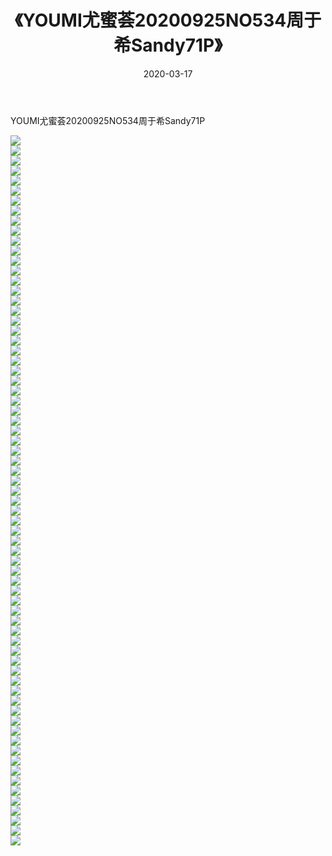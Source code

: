 ﻿---
layout: post
title:  《YOUMI尤蜜荟20200925NO534周于希Sandy71P》
date:   2020-03-17
img: http://pic.660000.xyz/1:/性感/2020/YOUMI尤蜜荟20200925NO534周于希Sandy71P/000.jpg
categories: [美女, 清纯, 唯美]
---

YOUMI尤蜜荟20200925NO534周于希Sandy71P

  ![](http://pic.660000.xyz/1:/性感/2020/YOUMI尤蜜荟20200925NO534周于希Sandy71P/001.jpg) <br> ![](http://pic.660000.xyz/1:/性感/2020/YOUMI尤蜜荟20200925NO534周于希Sandy71P/002.jpg) <br> ![](http://pic.660000.xyz/1:/性感/2020/YOUMI尤蜜荟20200925NO534周于希Sandy71P/003.jpg) <br> ![](http://pic.660000.xyz/1:/性感/2020/YOUMI尤蜜荟20200925NO534周于希Sandy71P/004.jpg) <br> ![](http://pic.660000.xyz/1:/性感/2020/YOUMI尤蜜荟20200925NO534周于希Sandy71P/005.jpg) <br> ![](http://pic.660000.xyz/1:/性感/2020/YOUMI尤蜜荟20200925NO534周于希Sandy71P/006.jpg) <br> ![](http://pic.660000.xyz/1:/性感/2020/YOUMI尤蜜荟20200925NO534周于希Sandy71P/007.jpg) <br> ![](http://pic.660000.xyz/1:/性感/2020/YOUMI尤蜜荟20200925NO534周于希Sandy71P/008.jpg) <br> ![](http://pic.660000.xyz/1:/性感/2020/YOUMI尤蜜荟20200925NO534周于希Sandy71P/009.jpg) <br> ![](http://pic.660000.xyz/1:/性感/2020/YOUMI尤蜜荟20200925NO534周于希Sandy71P/010.jpg) <br> ![](http://pic.660000.xyz/1:/性感/2020/YOUMI尤蜜荟20200925NO534周于希Sandy71P/011.jpg) <br> ![](http://pic.660000.xyz/1:/性感/2020/YOUMI尤蜜荟20200925NO534周于希Sandy71P/012.jpg) <br> ![](http://pic.660000.xyz/1:/性感/2020/YOUMI尤蜜荟20200925NO534周于希Sandy71P/013.jpg) <br> ![](http://pic.660000.xyz/1:/性感/2020/YOUMI尤蜜荟20200925NO534周于希Sandy71P/014.jpg) <br> ![](http://pic.660000.xyz/1:/性感/2020/YOUMI尤蜜荟20200925NO534周于希Sandy71P/015.jpg) <br> ![](http://pic.660000.xyz/1:/性感/2020/YOUMI尤蜜荟20200925NO534周于希Sandy71P/016.jpg) <br> ![](http://pic.660000.xyz/1:/性感/2020/YOUMI尤蜜荟20200925NO534周于希Sandy71P/017.jpg) <br> ![](http://pic.660000.xyz/1:/性感/2020/YOUMI尤蜜荟20200925NO534周于希Sandy71P/018.jpg) <br> ![](http://pic.660000.xyz/1:/性感/2020/YOUMI尤蜜荟20200925NO534周于希Sandy71P/019.jpg) <br> ![](http://pic.660000.xyz/1:/性感/2020/YOUMI尤蜜荟20200925NO534周于希Sandy71P/020.jpg) <br> ![](http://pic.660000.xyz/1:/性感/2020/YOUMI尤蜜荟20200925NO534周于希Sandy71P/021.jpg) <br> ![](http://pic.660000.xyz/1:/性感/2020/YOUMI尤蜜荟20200925NO534周于希Sandy71P/022.jpg) <br> ![](http://pic.660000.xyz/1:/性感/2020/YOUMI尤蜜荟20200925NO534周于希Sandy71P/023.jpg) <br> ![](http://pic.660000.xyz/1:/性感/2020/YOUMI尤蜜荟20200925NO534周于希Sandy71P/024.jpg) <br> ![](http://pic.660000.xyz/1:/性感/2020/YOUMI尤蜜荟20200925NO534周于希Sandy71P/025.jpg) <br> ![](http://pic.660000.xyz/1:/性感/2020/YOUMI尤蜜荟20200925NO534周于希Sandy71P/026.jpg) <br> ![](http://pic.660000.xyz/1:/性感/2020/YOUMI尤蜜荟20200925NO534周于希Sandy71P/027.jpg) <br> ![](http://pic.660000.xyz/1:/性感/2020/YOUMI尤蜜荟20200925NO534周于希Sandy71P/028.jpg) <br> ![](http://pic.660000.xyz/1:/性感/2020/YOUMI尤蜜荟20200925NO534周于希Sandy71P/029.jpg) <br> ![](http://pic.660000.xyz/1:/性感/2020/YOUMI尤蜜荟20200925NO534周于希Sandy71P/030.jpg) <br> ![](http://pic.660000.xyz/1:/性感/2020/YOUMI尤蜜荟20200925NO534周于希Sandy71P/031.jpg) <br> ![](http://pic.660000.xyz/1:/性感/2020/YOUMI尤蜜荟20200925NO534周于希Sandy71P/032.jpg) <br> ![](http://pic.660000.xyz/1:/性感/2020/YOUMI尤蜜荟20200925NO534周于希Sandy71P/033.jpg) <br> ![](http://pic.660000.xyz/1:/性感/2020/YOUMI尤蜜荟20200925NO534周于希Sandy71P/034.jpg) <br> ![](http://pic.660000.xyz/1:/性感/2020/YOUMI尤蜜荟20200925NO534周于希Sandy71P/035.jpg) <br> ![](http://pic.660000.xyz/1:/性感/2020/YOUMI尤蜜荟20200925NO534周于希Sandy71P/036.jpg) <br> ![](http://pic.660000.xyz/1:/性感/2020/YOUMI尤蜜荟20200925NO534周于希Sandy71P/037.jpg) <br> ![](http://pic.660000.xyz/1:/性感/2020/YOUMI尤蜜荟20200925NO534周于希Sandy71P/038.jpg) <br> ![](http://pic.660000.xyz/1:/性感/2020/YOUMI尤蜜荟20200925NO534周于希Sandy71P/039.jpg) <br> ![](http://pic.660000.xyz/1:/性感/2020/YOUMI尤蜜荟20200925NO534周于希Sandy71P/040.jpg) <br> ![](http://pic.660000.xyz/1:/性感/2020/YOUMI尤蜜荟20200925NO534周于希Sandy71P/041.jpg) <br> ![](http://pic.660000.xyz/1:/性感/2020/YOUMI尤蜜荟20200925NO534周于希Sandy71P/042.jpg) <br> ![](http://pic.660000.xyz/1:/性感/2020/YOUMI尤蜜荟20200925NO534周于希Sandy71P/043.jpg) <br> ![](http://pic.660000.xyz/1:/性感/2020/YOUMI尤蜜荟20200925NO534周于希Sandy71P/044.jpg) <br> ![](http://pic.660000.xyz/1:/性感/2020/YOUMI尤蜜荟20200925NO534周于希Sandy71P/045.jpg) <br> ![](http://pic.660000.xyz/1:/性感/2020/YOUMI尤蜜荟20200925NO534周于希Sandy71P/046.jpg) <br> ![](http://pic.660000.xyz/1:/性感/2020/YOUMI尤蜜荟20200925NO534周于希Sandy71P/047.jpg) <br> ![](http://pic.660000.xyz/1:/性感/2020/YOUMI尤蜜荟20200925NO534周于希Sandy71P/048.jpg) <br> ![](http://pic.660000.xyz/1:/性感/2020/YOUMI尤蜜荟20200925NO534周于希Sandy71P/049.jpg) <br> ![](http://pic.660000.xyz/1:/性感/2020/YOUMI尤蜜荟20200925NO534周于希Sandy71P/050.jpg) <br> ![](http://pic.660000.xyz/1:/性感/2020/YOUMI尤蜜荟20200925NO534周于希Sandy71P/051.jpg) <br> ![](http://pic.660000.xyz/1:/性感/2020/YOUMI尤蜜荟20200925NO534周于希Sandy71P/052.jpg) <br> ![](http://pic.660000.xyz/1:/性感/2020/YOUMI尤蜜荟20200925NO534周于希Sandy71P/053.jpg) <br> ![](http://pic.660000.xyz/1:/性感/2020/YOUMI尤蜜荟20200925NO534周于希Sandy71P/054.jpg) <br> ![](http://pic.660000.xyz/1:/性感/2020/YOUMI尤蜜荟20200925NO534周于希Sandy71P/055.jpg) <br> ![](http://pic.660000.xyz/1:/性感/2020/YOUMI尤蜜荟20200925NO534周于希Sandy71P/056.jpg) <br> ![](http://pic.660000.xyz/1:/性感/2020/YOUMI尤蜜荟20200925NO534周于希Sandy71P/057.jpg) <br> ![](http://pic.660000.xyz/1:/性感/2020/YOUMI尤蜜荟20200925NO534周于希Sandy71P/058.jpg) <br> ![](http://pic.660000.xyz/1:/性感/2020/YOUMI尤蜜荟20200925NO534周于希Sandy71P/059.jpg) <br> ![](http://pic.660000.xyz/1:/性感/2020/YOUMI尤蜜荟20200925NO534周于希Sandy71P/060.jpg) <br> ![](http://pic.660000.xyz/1:/性感/2020/YOUMI尤蜜荟20200925NO534周于希Sandy71P/061.jpg) <br> ![](http://pic.660000.xyz/1:/性感/2020/YOUMI尤蜜荟20200925NO534周于希Sandy71P/062.jpg) <br> ![](http://pic.660000.xyz/1:/性感/2020/YOUMI尤蜜荟20200925NO534周于希Sandy71P/063.jpg) <br> ![](http://pic.660000.xyz/1:/性感/2020/YOUMI尤蜜荟20200925NO534周于希Sandy71P/064.jpg) <br> ![](http://pic.660000.xyz/1:/性感/2020/YOUMI尤蜜荟20200925NO534周于希Sandy71P/065.jpg) <br> ![](http://pic.660000.xyz/1:/性感/2020/YOUMI尤蜜荟20200925NO534周于希Sandy71P/066.jpg) <br> ![](http://pic.660000.xyz/1:/性感/2020/YOUMI尤蜜荟20200925NO534周于希Sandy71P/067.jpg) <br> ![](http://pic.660000.xyz/1:/性感/2020/YOUMI尤蜜荟20200925NO534周于希Sandy71P/068.jpg) <br> ![](http://pic.660000.xyz/1:/性感/2020/YOUMI尤蜜荟20200925NO534周于希Sandy71P/069.jpg) <br> ![](http://pic.660000.xyz/1:/性感/2020/YOUMI尤蜜荟20200925NO534周于希Sandy71P/070.jpg) <br> ![](http://pic.660000.xyz/1:/性感/2020/YOUMI尤蜜荟20200925NO534周于希Sandy71P/071.jpg) <br>